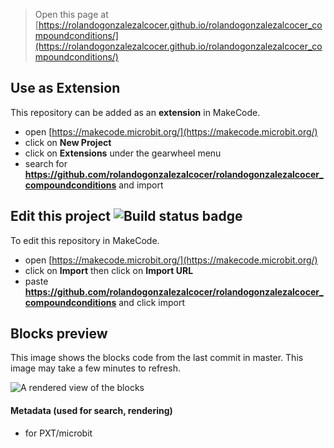 
> Open this page at [https://rolandogonzalezalcocer.github.io/rolandogonzalezalcocer_compoundconditions/](https://rolandogonzalezalcocer.github.io/rolandogonzalezalcocer_compoundconditions/)

## Use as Extension

This repository can be added as an **extension** in MakeCode.

* open [https://makecode.microbit.org/](https://makecode.microbit.org/)
* click on **New Project**
* click on **Extensions** under the gearwheel menu
* search for **https://github.com/rolandogonzalezalcocer/rolandogonzalezalcocer_compoundconditions** and import

## Edit this project ![Build status badge](https://github.com/rolandogonzalezalcocer/rolandogonzalezalcocer_compoundconditions/workflows/MakeCode/badge.svg)

To edit this repository in MakeCode.

* open [https://makecode.microbit.org/](https://makecode.microbit.org/)
* click on **Import** then click on **Import URL**
* paste **https://github.com/rolandogonzalezalcocer/rolandogonzalezalcocer_compoundconditions** and click import

## Blocks preview

This image shows the blocks code from the last commit in master.
This image may take a few minutes to refresh.

![A rendered view of the blocks](https://github.com/rolandogonzalezalcocer/rolandogonzalezalcocer_compoundconditions/raw/master/.github/makecode/blocks.png)

#### Metadata (used for search, rendering)

* for PXT/microbit
<script src="https://makecode.com/gh-pages-embed.js"></script><script>makeCodeRender("{{ site.makecode.home_url }}", "{{ site.github.owner_name }}/{{ site.github.repository_name }}");</script>
